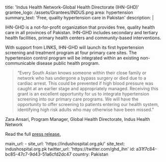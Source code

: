 title: 'Indus Health Network-Global Health Directorate (IHN-GHD)'
grantee_logo: /assets/Grantees/INDUS.png
area: hypertension
summary_text: 'Free, quality hypertension care in Pakistan'
description: |
  <p>IHN-GHD is a not-for-profit organization that provides free, quality health care in all provinces of Pakistan. IHN-GHD includes secondary and tertiary health facilities, primary health centers and community-based interventions.
  </p>
  <p>With support from LINKS, IHN-GHD will launch its first hypertension screening and treatment program at four primary care sites. The hypertension control program will be integrated within an existing non-communicable disease public health program.
  </p>
  <blockquote>“Every South Asian knows someone within their close family or network who has undergone a bypass surgery or died due to a cardiac arrest. This could be prevented if high blood pressure was caught at an earlier stage and appropriately managed. Receiving this grant is an excellent opportunity for us to integrate hypertension screening into our primary care programs. We will have the opportunity to offer screening to patients entering our health system, identifying high risk adults who may otherwise have been missed.”
  </blockquote>
  <p>Zara Ansari, Program Manager, Global Health Directorate, Indus Health Network
  </p>
  <p>Read the full <a href="https://www.linkscommunity.org/assets/Grantees/indus_pakistan_links-grant-press-release-11-2019.pdf" target="_blank">press release.</a>
  </p>
main_url:
  -
    site_url: 'https://indushospital.org.pk/'
    site_text: indushospital.org.pk
twitter_url: 'https://twitter.com/ghd_ihn'
id: a31f7c84-bc85-47c7-9d43-51a6cfd2dc47
country: Pakistan
